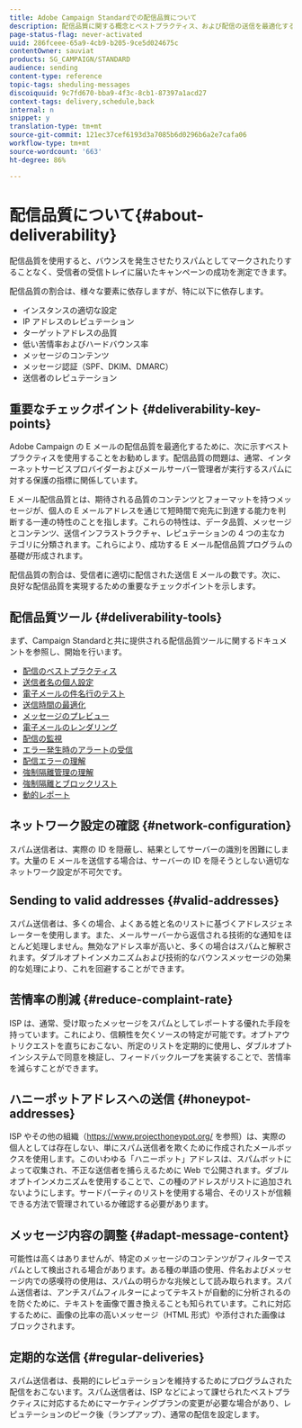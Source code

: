 ```yaml
---
title: Adobe Campaign Standardでの配信品質について
description: 配信品質に関する概念とベストプラクティス、および配信の送信を最適化するためにAdobe Campaign Standardが提供するツールについて説明します。
page-status-flag: never-activated
uuid: 286fceee-65a9-4cb9-b205-9ce5d024675c
contentOwner: sauviat
products: SG_CAMPAIGN/STANDARD
audience: sending
content-type: reference
topic-tags: sheduling-messages
discoiquuid: 9c7fd670-bba9-4f3c-8cb1-87397a1acd27
context-tags: delivery,schedule,back
internal: n
snippet: y
translation-type: tm+mt
source-git-commit: 121ec37cef6193d3a7085b6d0296b6a2e7cafa06
workflow-type: tm+mt
source-wordcount: '663'
ht-degree: 86%

---
```



# 配信品質について{#about-deliverability}

配信品質を使用すると、バウンスを発生させたりスパムとしてマークされたりすることなく、受信者の受信トレイに届いたキャンペーンの成功を測定できます。

配信品質の割合は、様々な要素に依存しますが、特に以下に依存します。

* インスタンスの適切な設定
* IP アドレスのレピュテーション
* ターゲットアドレスの品質
* 低い苦情率およびハードバウンス率
* メッセージのコンテンツ
* メッセージ認証（SPF、DKIM、DMARC）
* 送信者のレピュテーション

## 重要なチェックポイント {#deliverability-key-points}

Adobe Campaign の E メールの配信品質を最適化するために、次に示すベストプラクティスを使用することをお勧めします。配信品質の問題は、通常、インターネットサービスプロバイダーおよびメールサーバー管理者が実行するスパムに対する保護の指標に関係しています。

E メール配信品質とは、期待される品質のコンテンツとフォーマットを持つメッセージが、個人の E メールアドレスを通じて短時間で宛先に到達する能力を判断する一連の特性のことを指します。これらの特性は、データ品質、メッセージとコンテンツ、送信インフラストラクチャ、レピュテーションの 4 つの主なカテゴリに分類されます。これらにより、成功する E メール配信品質プログラムの基礎が形成されます。

配信品質の割合は、受信者に適切に配信された送信 E メールの数です。次に、良好な配信品質を実現するための重要なチェックポイントを示します。

## 配信品質ツール {#deliverability-tools}

まず、Campaign Standardと共に提供される配信品質ツールに関するドキュメントを参照し、開始を行います。
* [配信のベストプラクティス](https://helpx.adobe.com/jp/campaign/kb/delivery-best-practices.html)
* [送信者名の個人設定](../../designing/using/personalization.md#personalizing-the-sender)
* [電子メールの件名行のテスト](../../sending/using/testing-subject-line-email.md)
* [送信時間の最適化](../../sending/using/optimizing-the-sending-time.md)
* [メッセージのプレビュー](../../sending/using/previewing-messages.md)
* [電子メールのレンダリング](../../sending/using/email-rendering.md)
* [配信の監視](../../sending/using/monitoring-a-delivery.md)
* [エラー発生時のアラートの受信](../../sending/using/receiving-alerts-when-failures-happen.md)
* [配信エラーの理解](../../sending/using/understanding-delivery-failures.md)
* [強制隔離管理の理解](../../sending/using/understanding-quarantine-management.md)
* [強制隔離とブロックリスト](../../sending/using/understanding-quarantine-management.md#quarantine-vs-block-list)
* [動的レポート](../../reporting/using/about-dynamic-reports.md)

## ネットワーク設定の確認 {#network-configuration}

スパム送信者は、実際の ID を隠蔽し、結果としてサーバーの識別を困難にします。大量の E メールを送信する場合は、サーバーの ID を隠そうとしない適切なネットワーク設定が不可欠です。

## Sending to valid addresses {#valid-addresses}

スパム送信者は、多くの場合、よくある姓と名のリストに基づくアドレスジェネレーターを使用します。また、メールサーバーから返信される技術的な通知をほとんど処理しません。無効なアドレス率が高いと、多くの場合はスパムと解釈されます。ダブルオプトインメカニズムおよび技術的なバウンスメッセージの効果的な処理により、これを回避することができます。

## 苦情率の削減 {#reduce-complaint-rate}

ISP は、通常、受け取ったメッセージをスパムとしてレポートする優れた手段を持っています。これにより、信頼性を欠くソースの特定が可能です。オプトアウトリクエストを直ちにおこない、所定のリストを定期的に使用し、ダブルオプトインシステムで同意を検証し、フィードバックループを実装することで、苦情率を減らすことができます。

## ハニーポットアドレスへの送信 {#honeypot-addresses}

ISP やその他の組織（https://www.projecthoneypot.org/ を参照）は、実際の個人としては存在しない、単にスパム送信者を欺くために作成されたメールボックスを使用します。このいわゆる「ハニーポット」アドレスは、スパムボットによって収集され、不正な送信者を捕らえるために Web で公開されます。ダブルオプトインメカニズムを使用することで、この種のアドレスがリストに追加されないようにします。サードパーティのリストを使用する場合、そのリストが信頼できる方法で管理されているか確認する必要があります。

## メッセージ内容の調整 {#adapt-message-content}

可能性は高くはありませんが、特定のメッセージのコンテンツがフィルターでスパムとして検出される場合があります。ある種の単語の使用、件名およびメッセージ内での感嘆符の使用は、スパムの明らかな兆候として読み取られます。スパム送信者は、アンチスパムフィルターによってテキストが自動的に分析されるのを防ぐために、テキストを画像で置き換えることも知られています。これに対応するために、画像の比率の高いメッセージ（HTML 形式）や添付された画像はブロックされます。

## 定期的な送信 {#regular-deliveries}

スパム送信者は、長期的にレピュテーションを維持するためにプログラムされた配信をおこないます。スパム送信者は、ISP などによって課せられたベストプラクティスに対応するためにマーケティングプランの変更が必要な場合があり、レピュテーションのピーク後（ランプアップ）、通常の配信を設定します。
